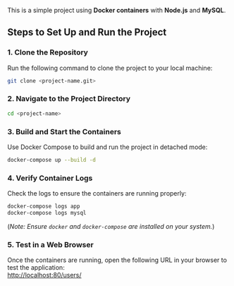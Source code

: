
This is a simple project using **Docker containers** with **Node.js** and **MySQL**.

## **Steps to Set Up and Run the Project**  

### **1. Clone the Repository**  
Run the following command to clone the project to your local machine:  
```sh
git clone <project-name.git>
```

### **2. Navigate to the Project Directory**  
```sh
cd <project-name>
```

### **3. Build and Start the Containers**  
Use Docker Compose to build and run the project in detached mode:  
```sh
docker-compose up --build -d
```

### **4. Verify Container Logs**  
Check the logs to ensure the containers are running properly:  
```sh
docker-compose logs app
docker-compose logs mysql
```
(*Note: Ensure `docker` and `docker-compose` are installed on your system.*)

### **5. Test in a Web Browser**  
Once the containers are running, open the following URL in your browser to test the application:  
[http://localhost:80/users/](http://localhost:80/users/)

